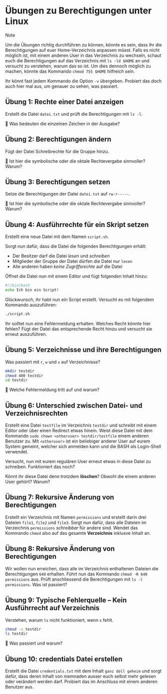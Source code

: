 # Übungen zu Berechtigungen unter Linux

>[!NOTE]
> Um die Übungen richtig durchführen zu können, könnte es sein, dass ihr die Berechtigungen auf euer Home-Verzeichnis anpassen müsst. Falls es nicht möglich ist, mit einem anderen User in das Verzeichnis zu wechseln, schaut euch die Berechtigungen auf das Verzeichnis mit `ls -ld $HOME` an und versucht zu verstehen, warum das so ist.
> Um dies dennoch möglich zu machen, könnte das Kommando `chmod 755 $HOME` hilfreich sein.
>
> Ihr könnt fast jedem Kommando die Option `-v` übergeben. Probiert das doch auch hier mal aus, um genauer zu sehen, was passiert.

## **Übung 1: Rechte einer Datei anzeigen**
Erstellt die Datei `datei.txt` und prüft die Berechtigungen mit `ls -l`.

🔹 Was bedeuten die einzelnen Zeichen in der Ausgabe?

## **Übung 2: Berechtigungen ändern**
Fügt der Datei Schreibrechte für die Gruppe hinzu.

🔹 Ist hier die symbolische oder die oktale Rechtevergabe sinnvoller? Warum?

## **Übung 3: Berechtigungen setzen**
Setze die Berechtigungen der Datei `datei.txt` auf `rw-r-----`.

🔹 Ist hier die symbolische oder die oktale Rechtevergabe sinnvoller? Warum?

## **Übung 4: Ausführrechte für ein Skript setzen**
Erstellt eine neue Datei mit dem Namen `script.sh`.

Sorgt nun dafür, dass die Datei die folgenden Berechtigungen erhält:

- Der Besitzer darf die Datei *lesen* und *schreiben*
- Mitglieder der Gruppe der Datei dürfen die Datei nur `lesen`
- Alle anderen haben *keine Zugriffsrechte* auf die Datei

Öffnet die Datei nun mit einem Editor und fügt folgenden Inhalt hinzu:
```bash
#!/bin/bash
echo Ich bin ein Script!
```
Glückwunsch, ihr habt nun ein Script erstellt. Versucht es mit folgendem Kommando auszuführen:
```bash
./script.sh
```
Ihr solltet nun eine Fehlermeldung erhalten. Welches Recht könnte hier fehlen? Fügt der Datei das entsprechende Recht hinzu und versucht sie erneut auszuführen.

## **Übung 5: Verzeichnisse und ihre Berechtigungen**
Was passiert mit `r`, `w` und `x` auf Verzeichnisse?
```bash
mkdir testdir
chmod 400 testdir
cd testdir
```
🔹 Welche Fehlermeldung tritt auf und warum?

## **Übung 6: Unterschied zwischen Datei- und Verzeichnisrechten**
Erstellt eine Datei `testfile` im Verzeichnis `testdir` und schreibt mit einem Editor oder über einen Redirect etwas hinein. Weist diese Datei mit dem Kommando `sudo chown <otheruser> testdir/testfile` einem anderen Benutzer zu. Mit `<otheruser>` ist ein beliebiger anderer User auf eurem System gemeint, welcher sich anmelden kann und die BASH als Login-Shell verwendet. 

Versucht, nun mit eurem regulären User erneut etwas in diese Datei zu schreiben. Funktioniert das noch?

Könnt ihr diese Datei denn trotzdem **löschen**? Obwohl die einem anderen User gehört? Warum?

## **Übung 7: Rekursive Änderung von Berechtigungen**
Erstellt ein Verzeichnis mit Namen `permissions` und  erstellt darin drei Dateien `file1`, `file2` und `file3`. Sorgt nun dafür, dass alle Dateien im Verzeichnis `permissions` *schreibbar* für andere sind. Wendet das Kommando `chmod` also auf das gesamte  **Verzeichnis** inklusve Inhalt an.

## **Übung 8: Rekursive Änderung von Berechtigungen**
Wir wollen nun erreichen, dass alle im Verzeichnis enthaltenen Dateien die Berechtigungen `640` erhalten. Führt nun das Kommando `chmod -R 640 permissions` aus. Prüft anschliessend die Berechtigungen mit `ls -l permissions`. Was ist passiert?

## **Übung 9: Typische Fehlerquelle – Kein Ausführrecht auf Verzeichnis**
Verstehen, warum `ls` nicht funktioniert, wenn `x` fehlt.
```sh
chmod -x testdir
ls testdir
```
🔹 Was passiert und warum?

## **Übung 10: credentials Datei erstellen**
Erstellt die Datei `credentials.txt` mit dem Inhalt `ganz doll geheim` und sorgt dafür, dass deren Inhalt von niemnaden ausser euch selbst mehr gelesen oder verändert werden darf. Probiert das im Anschluss mit einem anderen Benutzer aus.

